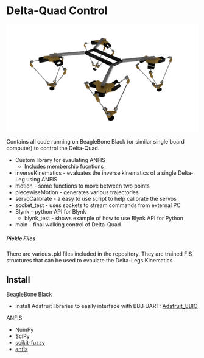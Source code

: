 # Delta-Quad Control

![alt text](https://github.com/sjgiewont/Delta-Quad-Control/blob/master/deltaquad_12_full_12.png)


Contains all code running on BeagleBone Black (or similar single board computer) to control the Delta-Quad.

 * Custom library for evaulating ANFIS
 	* Includes membership fucntions
 * inverseKinematics - evaluates the inverse kinematics of a single Delta-Leg using ANFIS
 * motion - some functions to move between two points
 * piecewiseMotion - generates various trajectories 
 * servoCalibrate - a easy to use script to help calibrate the servos
 * socket_test - uses sockets to stream commands from external PC
 * Blynk - python API for Blynk
 	* blynk_test - shows example of how to use Blynk API for Python
 * main - final walking control of Delta-Quad

##### Pickle Files
There are various .pkl files included in the repository. They are trained FIS structures that can be used to evaulate the Delta-Legs Kinematics

## Install 

BeagleBone Black

* Install Adafruit libraries to easily interface with BBB UART: [Adafruit_BBIO](https://learn.adafruit.com/setting-up-io-python-library-on-beaglebone-black/installation-on-ubuntu)

ANFIS

* NumPy
* SciPy
* [scikit-fuzzy](https://github.com/scikit-fuzzy/scikit-fuzzy)
* [anfis](https://github.com/twmeggs/anfis)
